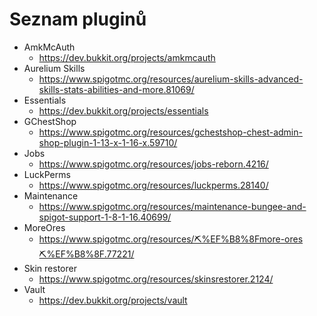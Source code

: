 # Seznam pluginů

- AmkMcAuth
  - https://dev.bukkit.org/projects/amkmcauth
- Aurelium Skills
  - https://www.spigotmc.org/resources/aurelium-skills-advanced-skills-stats-abilities-and-more.81069/
- Essentials
  - https://dev.bukkit.org/projects/essentials
- GChestShop
  - https://www.spigotmc.org/resources/gchestshop-chest-admin-shop-plugin-1-13-x-1-16-x.59710/
- Jobs
  - https://www.spigotmc.org/resources/jobs-reborn.4216/
- LuckPerms
  - https://www.spigotmc.org/resources/luckperms.28140/
- Maintenance
  - https://www.spigotmc.org/resources/maintenance-bungee-and-spigot-support-1-8-1-16.40699/
- MoreOres
  - https://www.spigotmc.org/resources/⛏%EF%B8%8Fmore-ores⛏%EF%B8%8F.77221/
- Skin restorer
  - https://www.spigotmc.org/resources/skinsrestorer.2124/
- Vault
  - https://dev.bukkit.org/projects/vault
